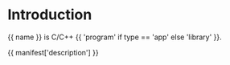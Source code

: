 # Introduction

{{ name }} is C/C++ {{ 'program' if type == 'app' else 'library' }}.

{{ manifest['description'] }}



